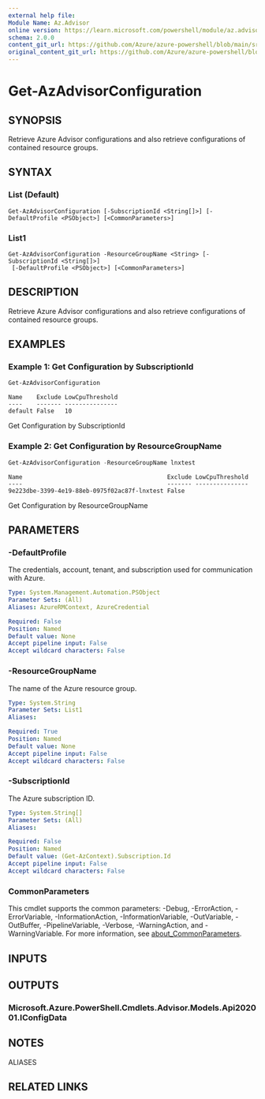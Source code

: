 ```yaml
---
external help file: 
Module Name: Az.Advisor
online version: https://learn.microsoft.com/powershell/module/az.advisor/get-azadvisorconfiguration
schema: 2.0.0
content_git_url: https://github.com/Azure/azure-powershell/blob/main/src/Advisor/help/Get-AzAdvisorConfiguration.md
original_content_git_url: https://github.com/Azure/azure-powershell/blob/main/src/Advisor/help/Get-AzAdvisorConfiguration.md
---
```


# Get-AzAdvisorConfiguration

## SYNOPSIS
Retrieve Azure Advisor configurations and also retrieve configurations of contained resource groups.

## SYNTAX

### List (Default)
```
Get-AzAdvisorConfiguration [-SubscriptionId <String[]>] [-DefaultProfile <PSObject>] [<CommonParameters>]
```

### List1
```
Get-AzAdvisorConfiguration -ResourceGroupName <String> [-SubscriptionId <String[]>]
 [-DefaultProfile <PSObject>] [<CommonParameters>]
```

## DESCRIPTION
Retrieve Azure Advisor configurations and also retrieve configurations of contained resource groups.

## EXAMPLES

### Example 1: Get Configuration by SubscriptionId
```powershell
Get-AzAdvisorConfiguration
```

```output
Name    Exclude LowCpuThreshold
----    ------- ---------------
default False   10
```

Get Configuration by SubscriptionId

### Example 2: Get Configuration by ResourceGroupName
```powershell
Get-AzAdvisorConfiguration -ResourceGroupName lnxtest
```

```output
Name                                         Exclude LowCpuThreshold
----                                         ------- ---------------
9e223dbe-3399-4e19-88eb-0975f02ac87f-lnxtest False
```

Get Configuration by ResourceGroupName

## PARAMETERS

### -DefaultProfile
The credentials, account, tenant, and subscription used for communication with Azure.

```yaml
Type: System.Management.Automation.PSObject
Parameter Sets: (All)
Aliases: AzureRMContext, AzureCredential

Required: False
Position: Named
Default value: None
Accept pipeline input: False
Accept wildcard characters: False
```

### -ResourceGroupName
The name of the Azure resource group.

```yaml
Type: System.String
Parameter Sets: List1
Aliases:

Required: True
Position: Named
Default value: None
Accept pipeline input: False
Accept wildcard characters: False
```

### -SubscriptionId
The Azure subscription ID.

```yaml
Type: System.String[]
Parameter Sets: (All)
Aliases:

Required: False
Position: Named
Default value: (Get-AzContext).Subscription.Id
Accept pipeline input: False
Accept wildcard characters: False
```

### CommonParameters
This cmdlet supports the common parameters: -Debug, -ErrorAction, -ErrorVariable, -InformationAction, -InformationVariable, -OutVariable, -OutBuffer, -PipelineVariable, -Verbose, -WarningAction, and -WarningVariable. For more information, see [about_CommonParameters](http://go.microsoft.com/fwlink/?LinkID=113216).

## INPUTS

## OUTPUTS

### Microsoft.Azure.PowerShell.Cmdlets.Advisor.Models.Api202001.IConfigData

## NOTES

ALIASES

## RELATED LINKS

